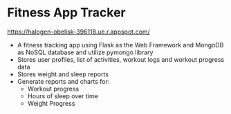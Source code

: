 # Fitness App Tracker
https://halogen-obelisk-396118.ue.r.appspot.com/

- A fitness tracking app using Flask as the Web Framework and MongoDB as NoSQL database and utilize pymongo library
- Stores user profiles, list of activities, workout logs and workout progress data 
- Stores weight and sleep reports
- Generate reports and charts for:
  -  Workout progress
  -  Hours of sleep over time
  -  Weight Progress

